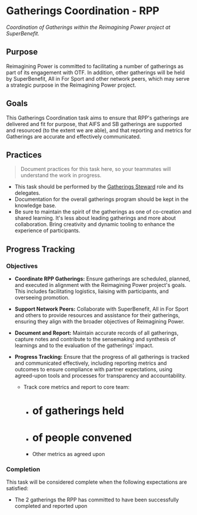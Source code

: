 # Gatherings Coordination - RPP

_Coordination of Gatherings within the Reimagining Power project at SuperBenefit._

## Purpose

Reimagining Power is committed to facilitating a number of gatherings as part of its engagement with OTF. In addition, other gatherings will be held by SuperBenefit, All in For Sport and other network peers, which may serve a strategic purpose in the Reimagining Power project.

## Goals

This Gatherings Coordination task aims to ensure that RPP's gatherings are delivered and fit for purpose, that AIFS and SB gatherings are supported and resourced (to the extent we are able), and that reporting and metrics for Gatherings are accurate and effectively communicated.

## Practices

> Document practices for this task here, so your teammates will understand the work in progress.

- This task should be performed by the [Gatherings Steward](https://app.charmverse.io/superbenefit/gatherings-steward-rolecrafting-41129673381912246) role and its delegates.
- Documentation for the overall gatherings program should be kept in the knowledge base.
- Be sure to maintain the spirit of the gatherings as one of co-creation and shared learning. It's less about leading gatherings and more about collaboration. Bring creativity and dynamic tooling to enhance the experience of participants.

## Progress Tracking

### Objectives

- **Coordinate RPP Gatherings:** Ensure gatherings are scheduled, planned, and executed in alignment with the Reimagining Power project's goals. This includes facilitating logistics, liaising with participants, and overseeing promotion.

- **Support Network Peers:** Collaborate with SuperBenefit, All in For Sport and others to provide resources and assistance for their gatherings, ensuring they align with the broader objectives of Reimagining Power. 

- **Document and Report:** Maintain accurate records of all gatherings, capture notes and contribute to the sensemaking and synthesis of learnings and to the evaluation of the gatherings' impact. 

- **Progress Tracking:** Ensure that the progress of all gatherings is tracked and communicated effectively, including reporting metrics and outcomes to ensure compliance with partner expectations, using agreed-upon tools and processes for transparency and accountability.
    - Track core metrics and report to core team:
      - # of gatherings held
      - # of people convened
      - Other metrics as agreed upon

### Completion

This task will be considered complete when the following expectations are satisfied:

- The 2 gatherings the RPP has committed to have been successfully completed and reported upon
